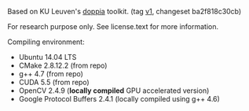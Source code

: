 Based on KU Leuven's [doppia](https://bitbucket.org/rodrigob/doppia) toolkit. (tag [v1](https://bitbucket.org/rodrigob/doppia/src/ba2f818c30cbd708e88152783fc3e9839a7c6052/?at=v1), changeset ba2f818c30cb)

For research purpose only. See license.text for more information.

Compiling environment:

* Ubuntu 14.04 LTS
* CMake 2.8.12.2 (from repo)
* g++ 4.7 (from repo)
* CUDA 5.5 (from repo)
* OpenCV 2.4.9 (**locally compiled** GPU accelerated version)
* Google Protocol Buffers 2.4.1 (locally compiled using g++ 4.6)
